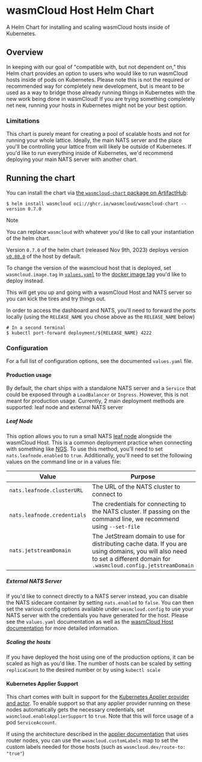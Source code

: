 # wasmCloud Host Helm Chart

A Helm Chart for installing and scaling wasmCloud hosts inside of Kubernetes.

## Overview

In keeping with our goal of "compatible with, but not dependent on," this Helm chart provides an
option to users who would like to run wasmCloud hosts inside of pods on Kubernetes. Please note this
is not the required or recommended way for completely new development, but is meant to be used as a
way to bridge those already running things in Kubernetes with the new work being done in wasmCloud!
If you are trying something completely net new, running your hosts in Kubernetes might not be your
best option.

### Limitations

This chart is purely meant for creating a pool of scalable hosts and not for running your whole
lattice. Ideally, the main NATS server and the place you'll be controlling your lattice from will
likely be outside of Kubernetes. If you'd like to run everything inside of Kubernetes, we'd
recommend deploying your main NATS server with another chart.

## Running the chart

You can install the chart via [the `wasmcloud-chart` package on ArtifactHub][artifacthub-wasmcloud]:

```console
$ helm install wasmcloud oci://ghcr.io/wasmcloud/wasmcloud-chart --version 0.7.0
```

> [!NOTE]
>
> You can replace `wasmcloud` with whatever you'd like to call your instantiation
> of the helm chart.
>
> Version `0.7.0` of the helm chart (released Nov 9th, 2023) deploys version [`v0.80.0`][wasmcloud-v0.80.0] of the host by default.
>
> To change the version of the wasmcloud host that is deployed, set `wasmcloud.image.tag` in [`values.yaml`][values-yaml] to the
> [docker image tag][wasmcloud-docker-tags] you'd like to deploy instead.

This will get you up and going with a wasmCloud Host and NATS server so you can kick the tires and
try things out.

In order to access the dashboard and NATS, you'll need to forward the ports locally
(using the `RELEASE_NAME` you chose above as the `RELEASE_NAME` below)

```console
# In a second terminal
$ kubectl port-forward deployment/${RELEASE_NAME} 4222
```

[artifacthub-wasmcloud]: https://artifacthub.io/packages/helm/wasmcloud-chart/wasmcloud-chart
[wasmcloud-v0.80.0]: https://github.com/wasmCloud/wasmCloud/tree/v0.80.0
[wasmcloud-docker-tags]: https://hub.docker.com/r/wasmcloud/wasmcloud/tags
[values-yaml]: ./values.yaml

### Configuration

For a full list of configuration options, see the documented `values.yaml` file.

#### Production usage

By default, the chart ships with a standalone NATS server and a `Service` that could be exposed
through a `LoadBalancer` or `Ingress`. However, this is not meant for production usage. Currently, 2
main deployment methods are supported: leaf node and external NATS server

##### Leaf Node

This option allows you to run a small NATS [leaf
node](https://docs.nats.io/nats-server/configuration/leafnodes) alongside the wasmCloud Host. This
is a common deployment practice when connecting with something like [NGS](https://synadia.com/ngs).
To use this method, you'll need to set `nats.leafnode.enabled` to `true`. Additionally, you'll need
to set the following values on the command line or in a values file:

| Value                       | Purpose                                                                                                                                                                 |
| --------------------------- | ----------------------------------------------------------------------------------------------------------------------------------------------------------------------- |
| `nats.leafnode.clusterURL`  | The URL of the NATS cluster to connect to                                                                                                                               |
| `nats.leafnode.credentials` | The credentials for connecting to the NATS cluster. If passing on the command line, we recommend using `--set-file`                                                     |
| `nats.jetstreamDomain`      | The JetStream domain to use for distributing cache data. If you are using domains, you will also need to set a different domain for `.wasmcloud.config.jetstreamDomain` |

##### External NATS Server

If you'd like to connect directly to a NATS server instead, you can disable the NATS sidecare
container by setting `nats.enabled` to `false`. You can then set the various config options
available under `wasmcloud.config` to use your NATS server with the credentials you have generated
for the host. Please see the `values.yaml` documentation as well as the [wasmCloud Host
documentation](https://wasmcloud.dev/reference/host-runtime/host_configure/) for more detailed
information.

##### Scaling the hosts

If you have deployed the host using one of the production options, it can be scaled as high as you'd
like. The number of hosts can be scaled by setting `replicaCount` to the desired number or by using
`kubectl scale`

#### Kubernetes Applier Support

This chart comes with built in support for the [Kubernetes Applier provider and
actor](https://github.com/cosmonic/kubernetes-applier). To enable support so that any applier
provider running on these nodes automatically gets the necessary credentials, set
`wasmcloud.enableApplierSupport` to `true`. Note that this will force usage of a pod
`ServiceAccount`.

If using the architecture described in the [applier
documentation](https://github.com/cosmonic/kubernetes-applier/tree/main/service-applier#requirements-for-hosts-running-in-kubernetes)
that uses router nodes, you can use the `wasmcloud.customLabels` map to set the custom labels needed
for those hosts (such as `wasmcloud.dev/route-to: "true"`)
